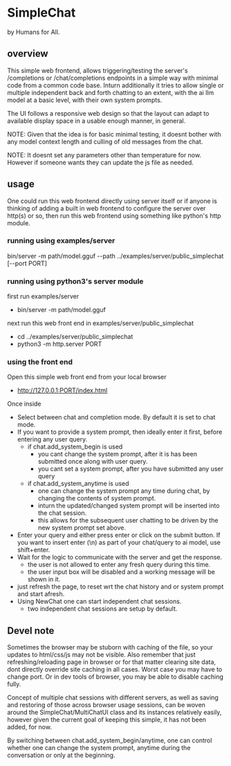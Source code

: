 
# SimpleChat

by Humans for All.


## overview

This simple web frontend, allows triggering/testing the server's /completions or /chat/completions endpoints
in a simple way with minimal code from a common code base. Inturn additionally it tries to allow single or
multiple independent back and forth chatting to an extent, with the ai llm model at a basic level, with their
own system prompts.

The UI follows a responsive web design so that the layout can adapt to available display space in a usable
enough manner, in general.

NOTE: Given that the idea is for basic minimal testing, it doesnt bother with any model context length and
culling of old messages from the chat.

NOTE: It doesnt set any parameters other than temperature for now. However if someone wants they can update
the js file as needed.


## usage

One could run this web frontend directly using server itself or if anyone is thinking of adding a built in web
frontend to configure the server over http(s) or so, then run this web frontend using something like python's
http module.

### running using examples/server

bin/server -m path/model.gguf --path ../examples/server/public_simplechat [--port PORT]

### running using python3's server module

first run examples/server
* bin/server -m path/model.gguf

next run this web front end in examples/server/public_simplechat
* cd ../examples/server/public_simplechat
* python3 -m http.server PORT

### using the front end

Open this simple web front end from your local browser
* http://127.0.0.1:PORT/index.html

Once inside
* Select between chat and completion mode. By default it is set to chat mode.
* If you want to provide a system prompt, then ideally enter it first, before entering any user query.
  * if chat.add_system_begin is used
    * you cant change the system prompt, after it is has been submitted once along with user query.
    * you cant set a system prompt, after you have submitted any user query
  * if chat.add_system_anytime is used
    * one can change the system prompt any time during chat, by changing the contents of system prompt.
    * inturn the updated/changed system prompt will be inserted into the chat session.
    * this allows for the subsequent user chatting to be driven by the new system prompt set above.
* Enter your query and either press enter or click on the submit button.
  If you want to insert enter (\n) as part of your chat/query to ai model, use shift+enter.
* Wait for the logic to communicate with the server and get the response.
  * the user is not allowed to enter any fresh query during this time.
  * the user input box will be disabled and a working message will be shown in it.
* just refresh the page, to reset wrt the chat history and or system prompt and start afresh.
* Using NewChat one can start independent chat sessions.
  * two independent chat sessions are setup by default.


## Devel note

Sometimes the browser may be stuborn with caching of the file, so your updates to html/css/js
may not be visible. Also remember that just refreshing/reloading page in browser or for that
matter clearing site data, dont directly override site caching in all cases. Worst case you may
have to change port. Or in dev tools of browser, you may be able to disable caching fully.

Concept of multiple chat sessions with different servers, as well as saving and restoring of
those across browser usage sessions, can be woven around the SimpleChat/MultiChatUI class and
its instances relatively easily, however given the current goal of keeping this simple, it has
not been added, for now.

By switching between chat.add_system_begin/anytime, one can control whether one can change
the system prompt, anytime during the conversation or only at the beginning.
